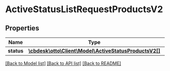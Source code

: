 # ActiveStatusListRequestProductsV2

## Properties
Name | Type | Description | Notes
------------ | ------------- | ------------- | -------------
**status** | [**\cbdesk\otto\Client\Model\ActiveStatusProductsV2[]**](ActiveStatusProductsV2.md) |  | [optional] 

[[Back to Model list]](../../README.md#documentation-for-models) [[Back to API list]](../../README.md#documentation-for-api-endpoints) [[Back to README]](../../README.md)

